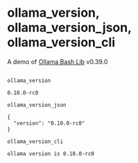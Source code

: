 # ollama_version, ollama_version_json, ollama_version_cli
A demo of [Ollama Bash Lib](https://github.com/attogram/ollama-bash-lib) v0.39.0
```

ollama_version

0.10.0-rc0

ollama_version_json

{
  "version": "0.10.0-rc0"
}

ollama_version_cli

ollama version is 0.10.0-rc0
```
